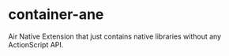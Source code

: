 container-ane
=============

Air Native Extension that just contains native libraries without any ActionScript API.
